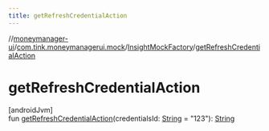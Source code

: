 ```yaml
---
title: getRefreshCredentialAction
---
```

//[moneymanager-ui](../../../index.html)/[com.tink.moneymanagerui.mock](../index.html)/[InsightMockFactory](index.html)/[getRefreshCredentialAction](get-refresh-credential-action.html)



# getRefreshCredentialAction



[androidJvm]\
fun [getRefreshCredentialAction](get-refresh-credential-action.html)(credentialsId: [String](https://kotlinlang.org/api/latest/jvm/stdlib/kotlin/-string/index.html) = &quot;123&quot;): [String](https://kotlinlang.org/api/latest/jvm/stdlib/kotlin/-string/index.html)




